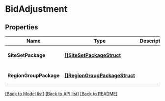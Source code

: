 # BidAdjustment

## Properties
Name | Type | Description | Notes
------------ | ------------- | ------------- | -------------
**SiteSetPackage** | [**[]SiteSetPackageStruct**](site_set_package_struct.md) |  | [optional] [default to null]
**RegionGroupPackage** | [**[]RegionGroupPackageStruct**](region_group_package_struct.md) |  | [optional] [default to null]

[[Back to Model list]](../README.md#documentation-for-models) [[Back to API list]](../README.md#documentation-for-api-endpoints) [[Back to README]](../README.md)


